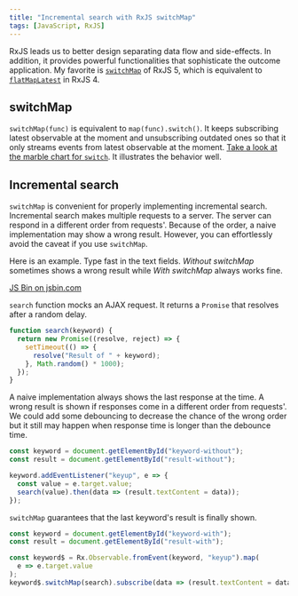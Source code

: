 ```yaml
---
title: "Incremental search with RxJS switchMap"
tags: [JavaScript, RxJS]
---
```


RxJS leads us to better design separating data flow and side-effects. In addition, it provides powerful functionalities that sophisticate the outcome application. My favorite is [`switchMap`](http://reactivex.io/rxjs/class/es6/Observable.js~Observable.html#instance-method-switchMap) of RxJS 5, which is equivalent to [`flatMapLatest`](https://github.com/Reactive-Extensions/RxJS/blob/master/doc/api/core/operators/flatmaplatest.md) in RxJS 4.

## switchMap

`switchMap(func)` is equivalent to `map(func).switch()`. It keeps subscribing latest observable at the moment and unsubscribing outdated ones so that it only streams events from latest observable at the moment. [Take a look at the marble chart for `switch`](http://reactivex.io/rxjs/class/es6/Observable.js~Observable.html#instance-method-switch). It illustrates the behavior well.

## Incremental search

`switchMap` is convenient for properly implementing incremental search. Incremental search makes multiple requests to a server. The server can respond in a different order from requests'. Because of the order, a naive implementation may show a wrong result. However, you can effortlessly avoid the caveat if you use `switchMap`.

Here is an example. Type fast in the text fields. _Without switchMap_ sometimes shows a wrong result while _With switchMap_ always works fine.

<a href="http://jsbin.com/megiqo/edit" target="_blank">JS Bin on jsbin.com</a>

`search` function mocks an AJAX request. It returns a `Promise` that resolves after a random delay.

```js
function search(keyword) {
  return new Promise((resolve, reject) => {
    setTimeout(() => {
      resolve("Result of " + keyword);
    }, Math.random() * 1000);
  });
}
```

A naive implementation always shows the last response at the time. A wrong result is shown if responses come in a different order from requests'. We could add some debouncing to decrease the chance of the wrong order but it still may happen when response time is longer than the debounce time.

```js
const keyword = document.getElementById("keyword-without");
const result = document.getElementById("result-without");

keyword.addEventListener("keyup", e => {
  const value = e.target.value;
  search(value).then(data => (result.textContent = data));
});
```

`switchMap` guarantees that the last keyword's result is finally shown.

```js
const keyword = document.getElementById("keyword-with");
const result = document.getElementById("result-with");

const keyword$ = Rx.Observable.fromEvent(keyword, "keyup").map(
  e => e.target.value
);
keyword$.switchMap(search).subscribe(data => (result.textContent = data));
```
